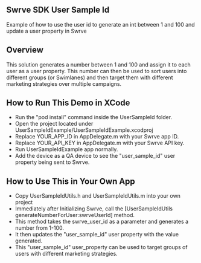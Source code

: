 Swrve SDK User Sample Id
-------------------------
Example of how to use the user id to generate an int between 1 and 100 and update a user property in Swrve

Overview
--------
This solution generates a number between 1 and 100 and assign it to each user as a user property. 
This number can then be used to sort users into different groups (or Swimlanes) and then target them with different marketing strategies over multiple campaigns.

How to Run This Demo in XCode
----------------------------
- Run the "pod install" command inside the UserSampleId folder.
- Open the project located under UserSampleIdExample/UserSampleIdExample.xcodproj
- Replace YOUR_APP_ID in AppDelegate.m with your Swrve app ID.
- Replace YOUR_API_KEY in AppDelegate.m with your Swrve API key.
- Run UserSampleIdExample app normally.
- Add the device as a QA device to see the "user_sample_id" user property being sent to Swrve.

How to Use This in Your Own App
-------------------------------
- Copy UserSampleIdUtils.h and UserSampleIdUtils.m into your own project
- Immediately after Initializing Swrve, call the [UserSampleIdUtils generateNumberForUser:swrveUserId] method.
- This method takes the swrve_user_id as a parameter and generates a number from 1-100.
- It then updates the "user_sample_id" user property with the value generated.
- This "user_sample_id" user_property can be used to target groups of users with different marketing strategies.